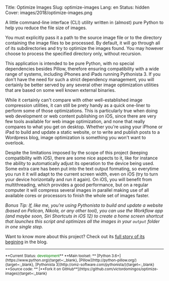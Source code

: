 Title: Optimize Images
Slug: optimize-images
Lang: en
Status: hidden
Cover: images/2018/optimize-images.png

A little command-line interface (CLI) utility written in (almost) pure Python to help you reduce the file size of images.

You must explicitly pass it a path to the source image file or to the directory containing the image files to be processed. By default, it will go through all of its subdirectories and try to optimize the images found. You may however choose to process the specified directory only, without recursion.

This application is intended to be pure Python, with no special dependencies besides Pillow, therefore ensuring compatibility with a wide range of systems, including iPhones and iPads running Pythonista 3. If you don't have the need for such a strict dependency management, you will certainly be better served by any several other image optimization utilities that are based on some well known external binaries.

While it certainly can't compare with other well-established image compression utilities, it can still  be prety handy as a quick one-liner to perform some of those optimizations. This is particularly true when doing web development or web content publishing on iOS, since there are very few tools available for web image optimization, and none that really compares to what you get on desktop. Whether you're using your iPhone or iPad to build and update a static website, or to write and publish posts to a Wordpress blog, image optimization is something you won't want to overlook.

Despite the limitations imposed by the scope of this project (keeping compatibility with iOS), there are some nice aspects to it, like for instance the ability to automatically adjust its operation to the device being used. Some extra care has been put into the text output formating, so everytime you run it it will adapt to the current screen width, even on iOS (try to turn your device horizontally and run it again). On iOS, you will benefit from multithreading, which provides a good performance, but on a regular computer it will compress several images in parallel making use of all available cores or processors to finish the whole set of images faster.

*Bonus Tip: If, like me, you're using Pythonista to build and update a website (based on Pelican, Nikola, or any other tool), you can use the Workflow app (and maybe soon, Siri Shortcuts in iOS 12) to create a home screen shortcut that launches this script and optimizes all the images in your `output` folder in one single step.*


Want to know more about this project? Check out its [full story of its begining]({filename}/articles/2018/2018-06-15_new_python_project_optimize-images.md)  in the blog.

<hr>

<small>
**Current Status: <span style="color:green">development</span>**  
**Main toolset: ** [Python 3.6+](https://www.python.org){target=:_blank}, [Pillow](http://python-pillow.org/){target=:_blank}, [Pythonista 3](http://omz-software.com/pythonista/){target=:_blank}    
**Source code: ** [**Fork it on GitHub**](https://github.com/victordomingos/optimize-images){target=:_blank}
</small>
